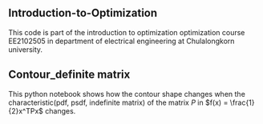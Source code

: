 ## Introduction-to-Optimization
This code is part of the introduction to optimization optimization course EE2102505 in department of electrical engineering at Chulalongkorn university.

## Contour_definite matrix
This python notebook shows how the contour shape changes when the characteristic(pdf, psdf, indefinite matrix) of the matrix $P$ in $f(x) = \frac{1}{2}x^TPx$ changes.
